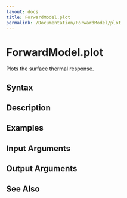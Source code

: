 ```yaml
---
layout: docs
title: ForwardModel.plot
permalink: /Documentation/ForwardModel/plot
---
```


# ForwardModel.plot
Plots the surface thermal response.

## Syntax

## Description

## Examples

## Input Arguments

## Output Arguments

## See Also



